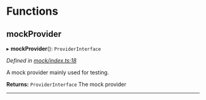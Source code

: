 

# Functions

<a id="mockprovider"></a>

##  mockProvider

▸ **mockProvider**(): `ProviderInterface`

*Defined in [mock/index.ts:18](https://github.com/polkadot-js/api/blob/a4fc2c5/packages/rpc-provider/src/mock/index.ts#L18)*

A mock provider mainly used for testing.

**Returns:** `ProviderInterface`
The mock provider

___

